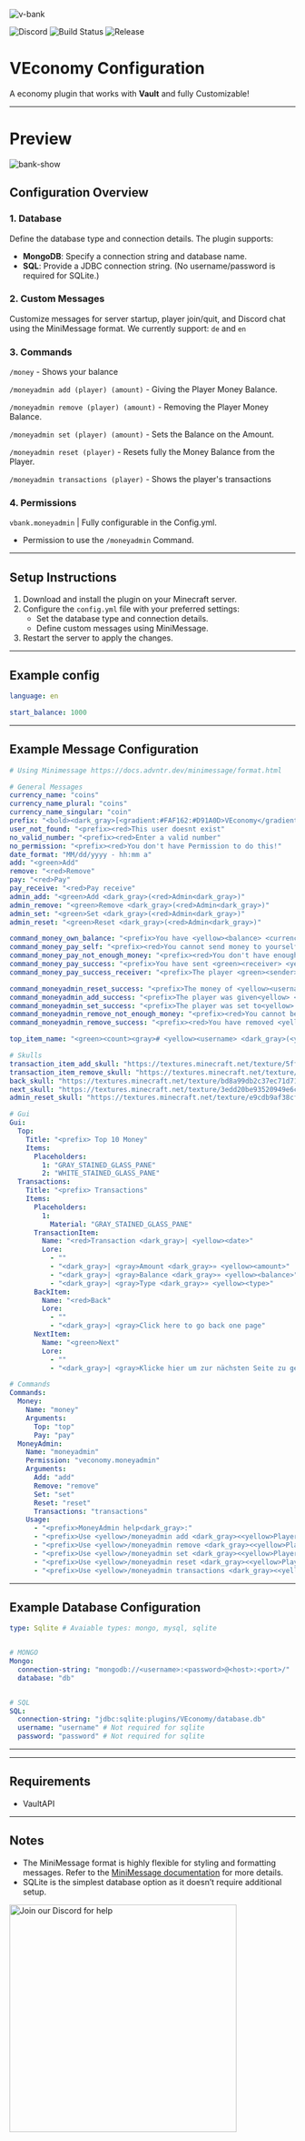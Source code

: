 ![v-bank](https://github.com/user-attachments/assets/025b2a41-1e36-497f-baa9-f7267d79f205)

![Discord](https://img.shields.io/discord/1322873747535040512)
![Build Status](https://img.shields.io/github/actions/workflow/status/Varilx-Development/VDiscordIntegration/build.yml?branch=main)
![Release](https://img.shields.io/github/v/release/Varilx-Development/VDiscordIntegration)

# VEconomy Configuration

A economy plugin that works with **Vault** and fully Customizable!

---

# Preview
![bank-show](https://github.com/user-attachments/assets/e972256f-8a85-4f31-a897-3c2deb15b690)


## Configuration Overview

### 1. **Database**
Define the database type and connection details. The plugin supports:
- **MongoDB**: Specify a connection string and database name.
- **SQL**: Provide a JDBC connection string. (No username/password is required for SQLite.)

### 2. **Custom Messages**
Customize messages for server startup, player join/quit, and Discord chat using the MiniMessage format.
We currently support: `de` and `en`

### 3. **Commands**
`/money` - Shows your balance

`/moneyadmin add (player) (amount)` - Giving the Player Money Balance.

`/moneyadmin remove (player) (amount)` - Removing the Player Money Balance.

`/moneyadmin set (player) (amount)` - Sets the Balance on the Amount.

`/moneyadmin reset (player)` - Resets fully the Money Balance from the Player.

`/moneyadmin transactions (player)` - Shows the player's transactions


### 4. **Permissions** 
`vbank.moneyadmin` | Fully configurable in the Config.yml.
- Permission to use the `/moneyadmin` Command.

---

## Setup Instructions 

1. Download and install the plugin on your Minecraft server.
2. Configure the `config.yml` file with your preferred settings:
    - Set the database type and connection details.
    - Define custom messages using MiniMessage.
3. Restart the server to apply the changes.

---

## Example config

```yaml
language: en

start_balance: 1000
```

---

## Example Message Configuration

```yaml
# Using Minimessage https://docs.advntr.dev/minimessage/format.html

# General Messages
currency_name: "coins"
currency_name_plural: "coins"
currency_name_singular: "coin"
prefix: "<bold><dark_gray>[<gradient:#FAF162:#D91A0D>VEconomy</gradient><dark_gray>]<reset><gray> "
user_not_found: "<prefix><red>This user doesnt exist"
no_valid_number: "<prefix><red>Enter a valid number"
no_permission: "<prefix><red>You don't have Permission to do this!"
date_format: "MM/dd/yyyy - hh:mm a"
add: "<green>Add"
remove: "<red>Remove"
pay: "<red>Pay"
pay_receive: "<red>Pay receive"
admin_add: "<green>Add <dark_gray>(<red>Admin<dark_gray>)"
admin_remove: "<green>Remove <dark_gray>(<red>Admin<dark_gray>)"
admin_set: "<green>Set <dark_gray>(<red>Admin<dark_gray>)"
admin_reset: "<green>Reset <dark_gray>(<red>Admin<dark_gray>)"

command_money_own_balance: "<prefix>You have <yellow><balance> <currency_name>"
command_money_pay_self: "<prefix><red>You cannot send money to yourself"
command_money_pay_not_enough_money: "<prefix><red>You don't have enough money"
command_money_pay_success: "<prefix>You have sent <green><receiver> <yellow><amount> <currency_name><gray> to the player"
command_money_pay_success_receiver: "<prefix>The player <green><sender><gray> has sent you <yellow><amount> <currency_name><gray>"

command_moneyadmin_reset_success: "<prefix>The money of <yellow><username> <gray>has been reset"
command_moneyadmin_add_success: "<prefix>The player was given<yellow> <balance> <currency_name>"
command_moneyadmin_set_success: "<prefix>The player was set to<yellow> <balance> <currency_name>"
command_moneyadmin_remove_not_enough_money: "<prefix><red>You cannot bet the money negatively"
command_moneyadmin_remove_success: "<prefix><red>You have removed <yellow><balance> <currency_name> <gray>from the player"

top_item_name: "<green><count><gray># <yellow><username> <dark_gray>(<yellow><balance> <currency_name><dark_gray>)"

# Skulls
transaction_item_add_skull: "https://textures.minecraft.net/texture/5ff31431d64587ff6ef98c0675810681f8c13bf96f51d9cb07ed7852b2ffd1"
transaction_item_remove_skull: "https://textures.minecraft.net/texture/4e4b8b8d2362c864e062301487d94d3272a6b570afbf80c2c5b148c954579d46"
back_skull: "https://textures.minecraft.net/texture/bd8a99db2c37ec71d7199cd52639981a7513ce9cca9626a3936f965b131193"
next_skull: "https://textures.minecraft.net/texture/3edd20be93520949e6ce789dc4f43efaeb28c717ee6bfcbbe02780142f716"
admin_reset_skull: "https://textures.minecraft.net/texture/e9cdb9af38cf41daa53bc8cda7665c509632d14e678f0f19f263f46e541d8a30"

# Gui
Gui:
  Top:
    Title: "<prefix> Top 10 Money"
    Items:
      Placeholders:
        1: "GRAY_STAINED_GLASS_PANE"
        2: "WHITE_STAINED_GLASS_PANE"
  Transactions:
    Title: "<prefix> Transactions"
    Items:
      Placeholders:
        1:
          Material: "GRAY_STAINED_GLASS_PANE"
      TransactionItem:
        Name: "<red>Transaction <dark_gray>| <yellow><date>"
        Lore:
          - ""
          - "<dark_gray>| <gray>Amount <dark_gray>» <yellow><amount>"
          - "<dark_gray>| <gray>Balance <dark_gray>» <yellow><balance>"
          - "<dark_gray>| <gray>Type <dark_gray>» <yellow><type>"
      BackItem:
        Name: "<red>Back"
        Lore:
          - ""
          - "<dark_gray>| <gray>Click here to go back one page"
      NextItem:
        Name: "<green>Next"
        Lore:
          - ""
          - "<dark_gray>| <gray>Klicke hier um zur nächsten Seite zu gelangen"

# Commands
Commands:
  Money:
    Name: "money"
    Arguments:
      Top: "top"
      Pay: "pay"
  MoneyAdmin:
    Name: "moneyadmin"
    Permission: "veconomy.moneyadmin"
    Arguments:
      Add: "add"
      Remove: "remove"
      Set: "set"
      Reset: "reset"
      Transactions: "transactions"
    Usage:
      - "<prefix>MoneyAdmin help<dark_gray>:"
      - "<prefix>Use <yellow>/moneyadmin add <dark_gray><<yellow>Player<dark_gray>> <<yellow>Amount<dark_gray>>"
      - "<prefix>Use <yellow>/moneyadmin remove <dark_gray><<yellow>Player<dark_gray>> <<yellow>Amount<dark_gray>>"
      - "<prefix>Use <yellow>/moneyadmin set <dark_gray><<yellow>Player<dark_gray>> <<yellow>Amount<dark_gray>>"
      - "<prefix>Use <yellow>/moneyadmin reset <dark_gray><<yellow>Player<dark_gray>>"
      - "<prefix>Use <yellow>/moneyadmin transactions <dark_gray><<yellow>Player<dark_gray>>"
```

---

## Example Database Configuration

```yaml
type: Sqlite # Avaiable types: mongo, mysql, sqlite


# MONGO
Mongo:
  connection-string: "mongodb://<username>:<password>@<host>:<port>/"
  database: "db"


# SQL
SQL:
  connection-string: "jdbc:sqlite:plugins/VEconomy/database.db"
  username: "username" # Not required for sqlite
  password: "password" # Not required for sqlite
```


---

---
## Requirements
* VaultAPI
---



## Notes

- The MiniMessage format is highly flexible for styling and formatting messages. Refer to the [MiniMessage documentation](https://docs.advntr.dev/minimessage/format.html) for more details.
- SQLite is the simplest database option as it doesn’t require additional setup.

<a href="https://discord.gg/ZPyb9g6Gs4">
    <img src="https://github.com/user-attachments/assets/e2c942ae-d79a-4606-b4b0-240fd92c9a90" alt="Join our Discord for help" width="400">
</a>
